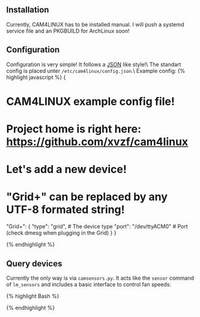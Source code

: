 ## Installation

Currently, CAM4LINUX has to be installed manual. I will push a systemd service file and an PKGBUILD for ArchLinux soon!

## Configuration

Configuration is very simple! It follows a [JSON](https://en.wikipedia.org/wiki/JSON) like style!\\
The standart config is placed unter `/etc/cam4linux/config.json`.\\
Example config:
{% highlight javascript %}
{
# CAM4LINUX example config file!
# Project home is right here: https://github.com/xvzf/cam4linux

# Let's add a new device!
# "Grid+" can be replaced by any UTF-8 formated string!
"Grid+": {
	"type": "grid",        # The device type
	"port": "/dev/ttyACM0" # Port (check dmesg when plugging in the Grid)
}
}

{% endhighlight %}

## Query devices

Currently the only way is via `camsensors.py`. It acts like the `sensor` command of `lm_sensors` and includes a basic interface to control fan speeds:

{% highlight Bash %}

{% endhighlight %}
